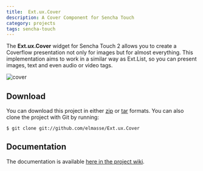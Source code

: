 ```yaml
---
title:  Ext.ux.Cover
description: A Cover Component for Sencha Touch
category: projects
tags: sencha-touch
---
```


The **Ext.ux.Cover** widget for Sencha Touch 2 allows you to create a Coverflow presentation not only for images but for almost everything. This implementation aims to work in a similar way as Ext.List, so you can present images, text and even audio or video tags.

![cover](/post-assets/Cover.png)

## Download

You can download this project in either [zip](http://github.com/elmasse/Ext.ux.Cover/zipball/master) or [tar](http://github.com/elmasse/Ext.ux.Cover/tarball/master) formats.
You can also clone the project with Git by running:

```
$ git clone git://github.com/elmasse/Ext.ux.Cover
```

## Documentation

The documentation is available [here in the project wiki](https://github.com/elmasse/Ext.ux.Cover/wiki).